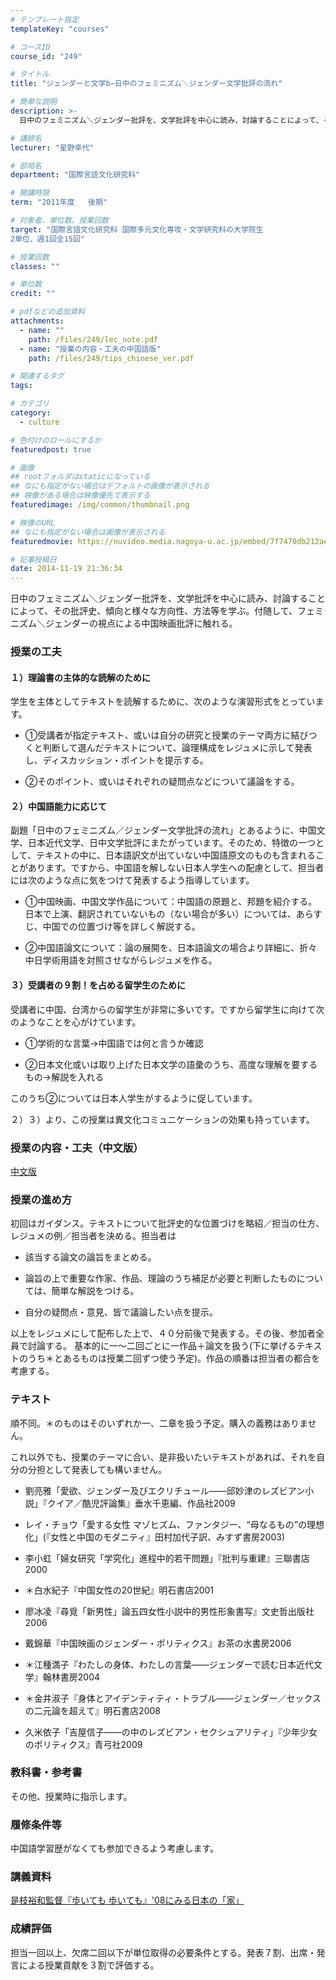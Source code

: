 ```yaml
---
# テンプレート指定
templateKey: "courses"

# コースID
course_id: "249"

# タイトル
title: "ジェンダーと文学b−日中のフェミニズム＼ジェンダー文学批評の流れ"

# 簡単な説明
description: >-
  日中のフェミニズム＼ジェンダー批評を、文学批評を中心に読み、討論することによって、その批評史、傾向と様々な方向性、方法等を学ぶ。付随して、フェミニズム＼ジェンダーの視点による中国映画批評に触れる。...

# 講師名
lecturer: "星野幸代"

# 部局名
department: "国際言語文化研究科"

# 開講時限
term: "2011年度	後期"

# 対象者、単位数、授業回数
target: "国際言語文化研究科 国際多元文化専攻・文学研究科の大学院生
2単位、週1回全15回"

# 授業回数
classes: ""

# 単位数
credit: ""

# pdfなどの追加資料
attachments: 
  - name: "" 
    path: /files/249/lec_note.pdf
  - name: "授業の内容・工夫の中国語版" 
    path: /files/249/tips_chinese_ver.pdf

# 関連するタグ
tags:

# カテゴリ
category:
  - culture

# 色付けのロールにするか
featuredpost: true

# 画像
## rootフォルダはstaticになっている
## なにも指定がない場合はデフォルトの画像が表示される
## 映像がある場合は映像優先で表示する
featuredimage: /img/common/thumbnail.png

# 映像のURL
## なにも指定がない場合は画像が表示される
featuredmovie: https://nuvideo.media.nagoya-u.ac.jp/embed/7f7470db212ae74e5433467dba307e97b9378eb0

# 記事投稿日
date: 2014-11-19 21:36:34
---
```


日中のフェミニズム＼ジェンダー批評を、文学批評を中心に読み、討論することによって、その批評史、傾向と様々な方向性、方法等を学ぶ。付随して、フェミニズム＼ジェンダーの視点による中国映画批評に触れる。

### 授業の工夫

#### １）理論書の主体的な読解のために

学生を主体としてテキストを読解するために、次のような演習形式をとっています。

* ①受講者が指定テキスト、或いは自分の研究と授業のテーマ両方に結びつくと判断して選んだテキストについて、論理構成をレジュメに示して発表し、ディスカッション・ポイントを提示する。

* ②そのポイント、或いはそれぞれの疑問点などについて議論をする。

#### ２）中国語能力に応じて

副題「日中のフェミニズム／ジェンダー文学批評の流れ」とあるように、中国文学、日本近代文学、日中文学批評にまたがっています。そのため、特徴の一つとして、テキストの中に、日本語訳文が出ていない中国語原文のものも含まれることがあります。ですから、中国語を解しない日本人学生への配慮として、担当者には次のような点に気をつけて発表するよう指導しています。

* ①中国映画、中国文学作品について：中国語の原題と、邦題を紹介する。日本で上演、翻訳されていないもの（ない場合が多い）については、あらすじ、中国での位置づけ等を詳しく解説する。

* ②中国語論文について：論の展開を、日本語論文の場合より詳細に、折々中日学術用語を対照させながらレジュメを作る。

#### ３）受講者の９割！を占める留学生のために

受講者に中国、台湾からの留学生が非常に多いです。ですから留学生に向けて次のようなことを心がけています。

* ①学術的な言葉→中国語では何と言うか確認

* ②日本文化或いは取り上げた日本文学の語彙のうち、高度な理解を要するもの→解説を入れる

このうち②については日本人学生がするように促しています。

２）３）より、この授業は異文化コミュニケーションの効果も持っています。

### 授業の内容・工夫（中文版）

[中文版](/files/249/tips_chinese_ver.pdf) 

### 授業の進め方

初回はガイダンス。テキストについて批評史的な位置づけを略紹／担当の仕方、レジュメの例／担当者を決める。担当者は

* 該当する論文の論旨をまとめる。

* 論旨の上で重要な作家、作品、理論のうち補足が必要と判断したものについては、簡単な解説をつける。

* 自分の疑問点・意見、皆で議論したい点を提示。

以上をレジュメにして配布した上で、４０分前後で発表する。その後、参加者全員で討論する。 基本的に一〜二回ごとに一作品＋論文を扱う(下に挙げるテキストのうち＊とあるものは授業二回ずつ使う予定)。作品の順番は担当者の都合を考慮する。

### テキスト

順不同。＊のものはそのいずれか一、二章を扱う予定。購入の義務はありません。

これ以外でも、授業のテーマに合い、是非扱いたいテキストがあれば、それを自分の分担として発表しても構いません。

* 劉亮雅「愛欲、ジェンダー及びエクリチュール——邱妙津のレズビアン小説」『クイア／酷児評論集』垂水千恵編、作品社2009

* レイ・チョウ「愛する女性 マゾヒズム、ファンタジー、&ldquo;母なるもの&rdquo;の理想化」(『女性と中国のモダニティ』田村加代子訳、みすず書房2003)

* 李小虹「婦女研究「学究化」進程中的若干問題」『批判与重建』三聯書店2000

* ＊白水紀子『中国女性の20世紀』明石書店2001

* 廖冰凌『尋覓「新男性」論五四女性小説中的男性形象書写』文史哲出版社2006

* 戴錦華『中国映画のジェンダー・ポリティクス』お茶の水書房2006

* ＊江種満子『わたしの身体、わたしの言葉——ジェンダーで読む日本近代文学』翰林書房2004

* ＊金井淑子『身体とアイデンティティ・トラブル——ジェンダー／セックスの二元論を超えて』明石書店2008

* 久米依子「吉屋信子——の中のレズビアン・セクシュアリティ」『少年少女のポリティクス』青弓社2009

### 教科書・参考書

その他、授業時に指示します。

### 履修条件等

中国語学習歴がなくても参加できるよう考慮します。

### 講義資料

[是枝裕和監督『歩いても 歩いても』'08にみる日本の「家」](/files/249/lec_note.pdf) 

### 成績評価

担当一回以上、欠席二回以下が単位取得の必要条件とする。発表７割、出席・発言による授業貢献を３割で評価する。

